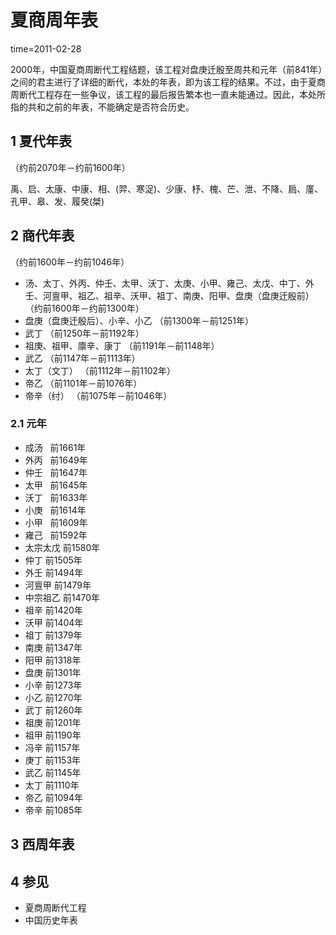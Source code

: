 # 夏商周年表

time=2011-02-28

2000年，中国夏商周断代工程结题，该工程对盘庚迁殷至周共和元年（前841年）之间的君主进行了详细的断代，本处的年表，即为该工程的结果。不过，由于夏商周断代工程存在一些争议，该工程的最后报告繁本也一直未能通过。因此，本处所指的共和之前的年表，不能确定是否符合历史。



## 1 夏代年表

（约前2070年－约前1600年）

禹、启、太康、中康、相、(羿、寒浞)、少康、杼、槐、芒、泄、不降、扃、廑、孔甲、皋、发、履癸(桀)



## 2 商代年表

（约前1600年－约前1046年）

* 汤、太丁、外丙、仲壬、太甲、沃丁、太庚、小甲、雍己、太戊、中丁、外壬、河亶甲、祖乙、祖辛、沃甲、祖丁、南庚、阳甲、盘庚（盘庚迁殷前） （约前1600年－约前1300年）
* 盘庚（盘庚迁殷后）、小辛、小乙 （前1300年－前1251年）
* 武丁 （前1250年－前1192年）
* 祖庚、祖甲、廪辛、康丁 （前1191年－前1148年）
* 武乙 （前1147年－前1113年）
* 太丁（文丁） （前1112年－前1102年）
* 帝乙 （前1101年－前1076年）
* 帝辛（纣） （前1075年－前1046年）



### 2.1 元年

* 成汤  	前1661年
* 外丙  	前1649年
* 仲壬  	前1647年
* 太甲   	前1645年
* 沃丁  	前1633年
* 小庚  	前1614年
* 小甲  	前1609年
* 雍己  	前1592年
* 太宗太戊       前1580年
* 仲丁   	前1505年
* 外壬   	前1494年
* 河亶甲 	前1479年
* 中宗祖乙       前1470年
* 祖辛   	前1420年
* 沃甲   	前1404年
* 祖丁   	前1379年
* 南庚   	前1347年
* 阳甲   	前1318年
* 盘庚   	前1301年
* 小辛   	前1273年
* 小乙   	前1270年
* 武丁   	前1260年
* 祖庚   	前1201年
* 祖甲   	前1190年
* 冯辛   	前1157年
* 庚丁   	前1153年
* 武乙   	前1145年
* 太丁   	前1110年
* 帝乙   	前1094年
* 帝辛   	前1085年



## 3 西周年表



## 4 参见

* 夏商周断代工程
* 中国历史年表





